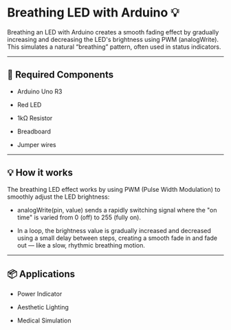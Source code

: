 # Breathing LED with Arduino 💡

Breathing an LED with Arduino creates a smooth fading effect by gradually increasing and decreasing the LED's brightness using PWM (analogWrite). This simulates a natural “breathing” pattern, often used in status indicators.

---

## 🔧 Required Components

- Arduino Uno R3

- Red LED

- 1kΩ Resistor

- Breadboard

- Jumper wires

---

## 💡 How it works

The breathing LED effect works by using PWM (Pulse Width Modulation) to smoothly adjust the LED brightness:

- analogWrite(pin, value) sends a rapidly switching signal where the "on time" is varied from 0 (off) to 255 (fully on).

- In a loop, the brightness value is gradually increased and decreased using a small delay between steps, creating a smooth fade in and fade out — like a slow, rhythmic breathing motion.

---

## 📦 Applications

- Power Indicator

- Aesthetic Lighting

- Medical Simulation
